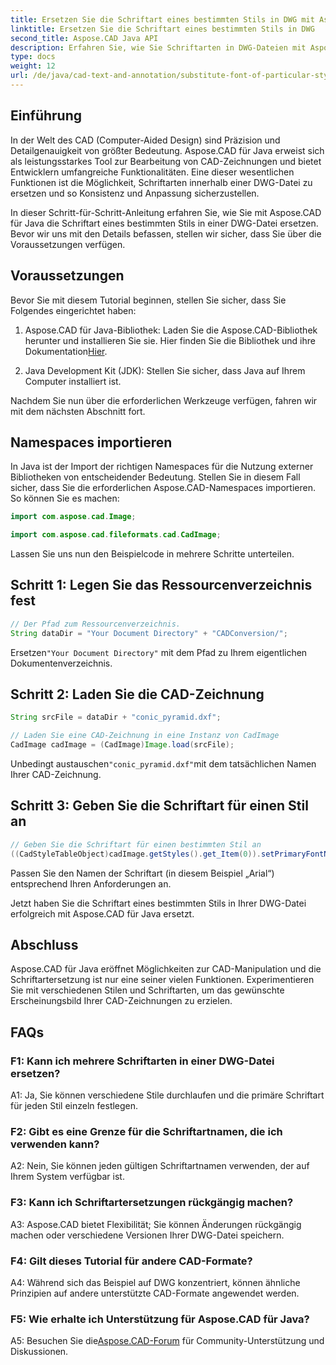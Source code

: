 ```yaml
---
title: Ersetzen Sie die Schriftart eines bestimmten Stils in DWG mit Aspose.CAD für Java
linktitle: Ersetzen Sie die Schriftart eines bestimmten Stils in DWG
second_title: Aspose.CAD Java API
description: Erfahren Sie, wie Sie Schriftarten in DWG-Dateien mit Aspose.CAD für Java ersetzen. Schritt-für-Schritt-Anleitung zum präzisen Anpassen von Stilen.
type: docs
weight: 12
url: /de/java/cad-text-and-annotation/substitute-font-of-particular-style-in-dwg/
---
```

## Einführung

In der Welt des CAD (Computer-Aided Design) sind Präzision und Detailgenauigkeit von größter Bedeutung. Aspose.CAD für Java erweist sich als leistungsstarkes Tool zur Bearbeitung von CAD-Zeichnungen und bietet Entwicklern umfangreiche Funktionalitäten. Eine dieser wesentlichen Funktionen ist die Möglichkeit, Schriftarten innerhalb einer DWG-Datei zu ersetzen und so Konsistenz und Anpassung sicherzustellen.

In dieser Schritt-für-Schritt-Anleitung erfahren Sie, wie Sie mit Aspose.CAD für Java die Schriftart eines bestimmten Stils in einer DWG-Datei ersetzen. Bevor wir uns mit den Details befassen, stellen wir sicher, dass Sie über die Voraussetzungen verfügen.

## Voraussetzungen

Bevor Sie mit diesem Tutorial beginnen, stellen Sie sicher, dass Sie Folgendes eingerichtet haben:

1.  Aspose.CAD für Java-Bibliothek: Laden Sie die Aspose.CAD-Bibliothek herunter und installieren Sie sie. Hier finden Sie die Bibliothek und ihre Dokumentation[Hier](https://releases.aspose.com/cad/java/).

2. Java Development Kit (JDK): Stellen Sie sicher, dass Java auf Ihrem Computer installiert ist.

Nachdem Sie nun über die erforderlichen Werkzeuge verfügen, fahren wir mit dem nächsten Abschnitt fort.

## Namespaces importieren

In Java ist der Import der richtigen Namespaces für die Nutzung externer Bibliotheken von entscheidender Bedeutung. Stellen Sie in diesem Fall sicher, dass Sie die erforderlichen Aspose.CAD-Namespaces importieren. So können Sie es machen:

```java
import com.aspose.cad.Image;

import com.aspose.cad.fileformats.cad.CadImage;

```

Lassen Sie uns nun den Beispielcode in mehrere Schritte unterteilen.

## Schritt 1: Legen Sie das Ressourcenverzeichnis fest

```java
// Der Pfad zum Ressourcenverzeichnis.
String dataDir = "Your Document Directory" + "CADConversion/";
```

 Ersetzen`"Your Document Directory"` mit dem Pfad zu Ihrem eigentlichen Dokumentenverzeichnis.

## Schritt 2: Laden Sie die CAD-Zeichnung

```java
String srcFile = dataDir + "conic_pyramid.dxf";

// Laden Sie eine CAD-Zeichnung in eine Instanz von CadImage
CadImage cadImage = (CadImage)Image.load(srcFile);
```

 Unbedingt austauschen`"conic_pyramid.dxf"`mit dem tatsächlichen Namen Ihrer CAD-Zeichnung.

## Schritt 3: Geben Sie die Schriftart für einen Stil an

```java
// Geben Sie die Schriftart für einen bestimmten Stil an
((CadStyleTableObject)cadImage.getStyles().get_Item(0)).setPrimaryFontName("Arial");
```

Passen Sie den Namen der Schriftart (in diesem Beispiel „Arial“) entsprechend Ihren Anforderungen an.

Jetzt haben Sie die Schriftart eines bestimmten Stils in Ihrer DWG-Datei erfolgreich mit Aspose.CAD für Java ersetzt.

## Abschluss

Aspose.CAD für Java eröffnet Möglichkeiten zur CAD-Manipulation und die Schriftartersetzung ist nur eine seiner vielen Funktionen. Experimentieren Sie mit verschiedenen Stilen und Schriftarten, um das gewünschte Erscheinungsbild Ihrer CAD-Zeichnungen zu erzielen.

## FAQs

### F1: Kann ich mehrere Schriftarten in einer DWG-Datei ersetzen?

A1: Ja, Sie können verschiedene Stile durchlaufen und die primäre Schriftart für jeden Stil einzeln festlegen.

### F2: Gibt es eine Grenze für die Schriftartnamen, die ich verwenden kann?

A2: Nein, Sie können jeden gültigen Schriftartnamen verwenden, der auf Ihrem System verfügbar ist.

### F3: Kann ich Schriftartersetzungen rückgängig machen?

A3: Aspose.CAD bietet Flexibilität; Sie können Änderungen rückgängig machen oder verschiedene Versionen Ihrer DWG-Datei speichern.

### F4: Gilt dieses Tutorial für andere CAD-Formate?

A4: Während sich das Beispiel auf DWG konzentriert, können ähnliche Prinzipien auf andere unterstützte CAD-Formate angewendet werden.

### F5: Wie erhalte ich Unterstützung für Aspose.CAD für Java?

A5: Besuchen Sie die[Aspose.CAD-Forum](https://forum.aspose.com/c/cad/19) für Community-Unterstützung und Diskussionen.